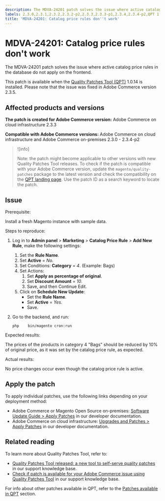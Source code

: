 ```yaml
---
description: The MDVA-24201 patch solves the issue where active catalog price rules in the database do not apply on the frontend.
labels: 2.3.0,2.3.1,2.3.2,2.3.2-p2,2.3.3,2.3.3-p1,2.3.4,2.3.4-p2,QPT 1.0.14,QPT patches,Magento Commerce,Magento Commerce Cloud,Quality Patches Tool,catalog price rules,database,update,Adobe Commerce,cloud infrastructure,on-premises
title: 'MDVA-24201: Catalog price rules don''t work'
---
```


# MDVA-24201: Catalog price rules don't work

The MDVA-24201 patch solves the issue where active catalog price rules in the database do not apply on the frontend.

This patch is available when the [Quality Patches Tool (QPT)](https://devdocs.magento.com/guides/v2.4/comp-mgr/patching.html#mqp) 1.0.14 is installed. Please note that the issue was fixed in Adobe Commerce version 2.3.5.

## Affected products and versions

 **The patch is created for Adobe Commerce version:** Adobe Commerce on cloud infrastructure 2.3.3

 **Compatible with Adobe Commerce versions:** Adobe Commerce on cloud infrastructure and Adobe Commerce on-premises 2.3.0 - 2.3.4-p2

>![info]
>
>Note: the patch might become applicable to other versions with new Quality Patches Tool releases. To check if the patch is compatible with your Adobe Commerce version, update the `magento/quality-patches` package to the latest version and check the compatibility on the [QPT landing page](https://devdocs.magento.com/quality-patches/tool.html#patch-grid). Use the patch ID as a search keyword to locate the patch.

## Issue

 <span class="wysiwyg-underline">Prerequisite</span>:

Install a fresh Magento instance with sample data.

 <span class="wysiwyg-underline">Steps to reproduce</span>:

1. Log in to **Admin panel** > **Marketing** > **Catalog Price Rule** > **Add New Rule**, make the following settings:
   1. Set the **Rule Name**.
   1. Set **Active** = *No.*
   1. Set Conditions: **Category** = *4*. (Example: Bags)
   1. Set Actions:
      1. Set **Apply as**   **percentage of original**.
      1. Set **Discount Amount** = *10*.
      1. Save, and then Continue Edit.
   1. Click on **Schedule New Update**:
      * Set the **Rule Name**.
      * Set **Active** = *Yes*.
      * Save.
1. Go to the backend, and run:

   ```php    bin/magento cron:run    ```    

 <span class="wysiwyg-underline">Expected results</span>:

The prices of the products in category 4 "Bags" should be reduced by 10% of original price, as it was set by the catalog price rule, as expected.

 <span class="wysiwyg-underline">Actual results</span>:

No price changes occur even though the catalog price rule is active.

## Apply the patch

To apply individual patches, use the following links depending on your deployment method:

* Adobe Commerce or Magento Open Source on-premises: [Software Update Guide > Apply Patches](https://devdocs.magento.com/guides/v2.4/comp-mgr/patching/mqp.html) in our developer documentation.
* Adobe Commerce on cloud infrastructure: [Upgrades and Patches > Apply Patches](https://devdocs.magento.com/cloud/project/project-patch.html) in our developer documentation.

## Related reading

To learn more about Quality Patches Tool, refer to:

* [Quality Patches Tool released: a new tool to self-serve quality patches](https://support.magento.com/hc/en-us/articles/360047139492) in our support knowledge base.
* [Check if patch is available for your Adobe Commerce issue using Quality Patches Tool](https://support.magento.com/hc/en-us/articles/360047125252) in our support knowledge base.

For info about other patches available in QPT, refer to the [Patches available in QPT](https://support.magento.com/hc/en-us/sections/360010506631-Patches-available-in-MQP-tool-) section.